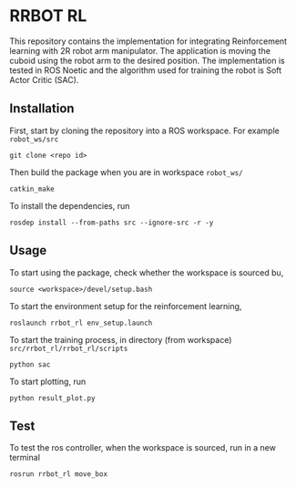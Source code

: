 # RRBOT RL

This repository contains the implementation for integrating Reinforcement learning with 2R robot arm manipulator. The application is moving the cuboid using the robot arm to the desired position. The implementation is tested in ROS Noetic and the algorithm used for training the robot is Soft Actor Critic (SAC).

## Installation

First, start by cloning the repository into a ROS workspace. For example `robot_ws/src`

```
git clone <repo id>
```

Then build the package when you are in workspace `robot_ws/`

```
catkin_make
```

To install the dependencies, run

```
rosdep install --from-paths src --ignore-src -r -y
```

## Usage

To start using the package, check whether the workspace is sourced bu,

```
source <workspace>/devel/setup.bash
```

To start the environment setup for the reinforcement learning,

```
roslaunch rrbot_rl env_setup.launch
```

To start the training process, in directory (from workspace) `src/rrbot_rl/rrbot_rl/scripts`

```
python sac
```

To start plotting, run

```
python result_plot.py
```

## Test

To test the ros controller, when the workspace is sourced, run in a new terminal

```
rosrun rrbot_rl move_box
```
